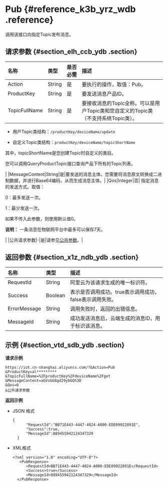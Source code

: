# Pub {#reference_k3b_yrz_wdb .reference}

调用该接口向指定Topic发布消息。

## 请求参数 {#section_elh_ccb_ydb .section}

|名称|类型|是否必需|描述|
|:-|:-|:---|:-|
|Action|String|是|要执行的操作，取值：Pub。|
|ProductKey|String|是|要发送消息产品ID。|
|TopicFullName|String|是| 要接收消息的Topic全称。可以是用户Topic类和您自定义的Topic类（不支持系统Topic类）。

 -   用户Topic类结构：`/productKey/deviceName/update`

-   自定义Topic类结构：`productKey/deviceName/topicShortName`

其中，topicShortName是您创建Topic时自定义的类目。


 您可以调用QueryProductTopic接口查询产品下所有的Topic列表。

 |
|MessageContent|String|是|要发送的消息主体。您需要将消息原文转换成二进制数据，并进行Base64编码，从而生成消息主体。|
|Qos|Integer|否| 指定消息的发送方式。取值：

 0：最多发送一次。

 1：最少发送一次。

 如果不传入此参数，则使用默认值0。

 **说明：** 一条消息在物联网平台中最多可以保存7天。

 |
|公共请求参数|-|是|请参见[公共参数](intl.zh-CN/云端开发指南/云端API参考/公共参数.md#)。|

## 返回参数 {#section_x1z_ndb_ydb .section}

|名称|类型|描述|
|:-|:-|:-|
|RequestId|String|阿里云为该请求生成的唯一标识符。|
|Success|Boolean|表示是否调用成功。true表示调用成功，false表示调用失败。|
|ErrorMessage|String|调用失败时，返回的出错信息。|
|MessageId|String|成功发送消息后，云端生成的消息ID，用于标识该消息。|

## 示例 {#section_vtd_sdb_ydb .section}

**请求示例**

```
https://iot.cn-shanghai.aliyuncs.com/?&Action=Pub
&ProductKey=al*********
&TopicFullName=%2FproductKey%2FdeviceName%2Fget
&MessageContent=aGVsbG8gd29ybGQ%3D
&Qos=0
&公共请求参数
```

**返回示例**

-   JSON 格式

    ```
    {
          "RequestId":"BB71E443-4447-4024-A000-EDE09922891E",
          "Success":true,
          "MessageId":889455942124347329
      }
    ```

-   XML格式

    ```
    <?xml version="1.0" encoding="UTF-8"?> 
       <PubResponse>
          <RequestId>BB71E443-4447-4024-A000-EDE09922891E</RequestId>
          <Success>true</Success>
          <MessageId>889455942124347329</MessageId>
      </PubResponse>
    ```


